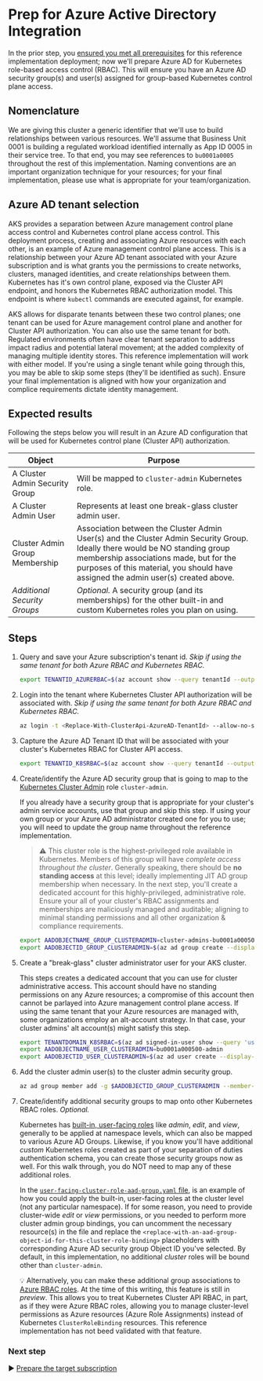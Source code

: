 # Prep for Azure Active Directory Integration

In the prior step, you [ensured you met all prerequisites](./01-prerequisites.md) for this reference implementation deployment; now we'll prepare Azure AD for Kubernetes role-based access control (RBAC). This will ensure you have an Azure AD security group(s) and user(s) assigned for group-based Kubernetes control plane access.

## Nomenclature

We are giving this cluster a generic identifier that we'll use to build relationships between various resources. We'll assume that Business Unit 0001 is building a regulated workload identified internally as App ID 0005 in their service tree.  To that end, you may see references to `bu0001a0005` throughout the rest of this implementation. Naming conventions are an important organization technique for your resources; for your final implementation, please use what is appropriate for your team/organization.

## Azure AD tenant selection

AKS provides a separation between Azure management control plane access control and Kubernetes control plane access control. This deployment process, creating and associating Azure resources with each other, is an example of Azure management control plane access. This is a relationship between your Azure AD tenant associated with your Azure subscription and is what grants you the permissions to create networks, clusters, managed identities, and create relationships between them. Kubernetes has it's own control plane, exposed via the Cluster API endpoint, and honors the Kubernetes RBAC authorization model. This endpoint is where `kubectl` commands are executed against, for example.

AKS allows for disparate tenants between these two control planes; one tenant can be used for Azure management control plane and another for Cluster API authorization. You can also use the same tenant for both. Regulated environments often have clear tenant separation to address impact radius and potential lateral movement; at the added complexity of managing multiple identity stores. This reference implementation will work with either model. If you're using a single tenant while going through this, you may be able to skip some steps (they'll be identified as such). Ensure your final implementation is aligned with how your organization and complice requirements dictate identity management.

## Expected results

Following the steps below you will result in an Azure AD configuration that will be used for Kubernetes control plane (Cluster API) authorization.

| Object                         | Purpose                                                 |
|--------------------------------|---------------------------------------------------------|
| A Cluster Admin Security Group | Will be mapped to `cluster-admin` Kubernetes role.      |
| A Cluster Admin User           | Represents at least one break-glass cluster admin user. |
| Cluster Admin Group Membership | Association between the Cluster Admin User(s) and the Cluster Admin Security Group. Ideally there would be NO standing group membership associations made, but for the purposes of this material, you should have assigned the admin user(s) created above. |
| _Additional Security Groups_   | _Optional._ A security group (and its memberships) for the other built-in and custom Kubernetes roles you plan on using. |

## Steps

1. Query and save your Azure subscription's tenant id. _Skip if using the same tenant for both Azure RBAC and Kubernetes RBAC._

   ```bash
   export TENANTID_AZURERBAC=$(az account show --query tenantId --output tsv)
   ```

1. Login into the tenant where Kubernetes Cluster API authorization will be associated with. _Skip if using the same tenant for both Azure RBAC and Kubernetes RBAC._

   ```bash
   az login -t <Replace-With-ClusterApi-AzureAD-TenantId> --allow-no-subscriptions
   ```

1. Capture the Azure AD Tenant ID that will be associated with your cluster's Kubernetes RBAC for Cluster API access.

   ```bash
   export TENANTID_K8SRBAC=$(az account show --query tenantId --output tsv)
   ```

1. Create/identify the Azure AD security group that is going to map to the [Kubernetes Cluster Admin](https://kubernetes.io/docs/reference/access-authn-authz/rbac/#user-facing-roles) role `cluster-admin`.

   If you already have a security group that is appropriate for your cluster's admin service accounts, use that group and skip this step. If using your own group or your Azure AD administrator created one for you to use; you will need to update the group name throughout the reference implementation.

   > :warning: This cluster role is the highest-privileged role available in Kubernetes. Members of this group will have _complete access throughout the cluster_. Generally speaking, there should be **no standing access** at this level; ideally implementing JIT AD group membership when necessary. In the next step, you'll create a dedicated account for this highly-privileged, administrative role. Ensure your all of your cluster's RBAC assignments and memberships are maliciously managed and auditable; aligning to minimal standing permissions and all other organization & compliance requirements.

   ```bash
   export AADOBJECTNAME_GROUP_CLUSTERADMIN=cluster-admins-bu0001a000500
   export AADOBJECTID_GROUP_CLUSTERADMIN=$(az ad group create --display-name $AADOBJECTNAME_GROUP_CLUSTERADMIN --mail-nickname $AADOBJECTNAME_GROUP_CLUSTERADMIN --description "Principals in this group are cluster admins in the bu001a000500 cluster." --query objectId -o tsv)
   ```

1. Create a "break-glass" cluster administrator user for your AKS cluster.

   This steps creates a dedicated account that you can use for cluster administrative access. This account should have no standing permissions on any Azure resources; a compromise of this account then cannot be parlayed into Azure management control plane access. If using the same tenant that your Azure resources are managed with, some organizations employ an alt-account strategy. In that case, your cluster admins' alt account(s) might satisfy this step.

   ```bash
   export TENANTDOMAIN_K8SRBAC=$(az ad signed-in-user show --query 'userPrincipalName' -o tsv | cut -d '@' -f 2 | sed 's/\"//')
   export AADOBJECTNAME_USER_CLUSTERADMIN=bu0001a000500-admin
   export AADOBJECTID_USER_CLUSTERADMIN=$(az ad user create --display-name=${AADOBJECTNAME_USER_CLUSTERADMIN} --user-principal-name ${AADOBJECTNAME_USER_CLUSTERADMIN}@${TENANTDOMAIN_K8SRBAC} --force-change-password-next-login --password ChangeMebu0001a0005AdminChangeMe --query objectId -o tsv)
   ```

1. Add the cluster admin user(s) to the cluster admin security group.

   ```bash
   az ad group member add -g $AADOBJECTID_GROUP_CLUSTERADMIN --member-id $AADOBJECTID_USER_CLUSTERADMIN
   ```

1. Create/identify additional security groups to map onto other Kubernetes RBAC roles. _Optional._

   Kubernetes has [built-in, user-facing roles](https://kubernetes.io/docs/reference/access-authn-authz/rbac/#user-facing-roles) like _admin_, _edit_, and _view_, generally to be applied at namespace levels, which can also be mapped to various Azure AD Groups. Likewise, if you know you'll have additional _custom_ Kubernetes roles created as part of your separation of duties authentication schema, you can create those security groups now as well. For this walk through, you do NOT need to map any of these additional roles.

   In the [`user-facing-cluster-role-aad-group.yaml` file](./cluster-baseline-settings/user-facing-cluster-role-aad-group.yaml), is an example of how you could apply the built-in, user-facing roles at the cluster level (not any particular namespace). If for some reason, you need to provide cluster-wide _edit_ or _view_ permissions, or you needed to perform more cluster admin group bindings, you can uncomment the necessary resource(s) in the file and replace the `<replace-with-an-aad-group-object-id-for-this-cluster-role-binding>` placeholders with corresponding Azure AD security group Object ID you've selected. By default, in this implementation, no additional _cluster_ roles will be bound other than `cluster-admin`.

   :bulb: Alternatively, you can make these additional group associations to [Azure RBAC roles](https://docs.microsoft.com/azure/aks/manage-azure-rbac). At the time of this writing, this feature is still in _preview_. This allows you to treat Kubernetes Cluster API RBAC, in part, as if they were Azure RBAC roles, allowing you to manage cluster-level permissions as Azure resources (Azure Role Assignments) instead of Kubernetes `ClusterRoleBinding` resources. This reference implementation has not beed validated with that feature.

### Next step

:arrow_forward: [Prepare the target subscription](./04-subscription.md)
